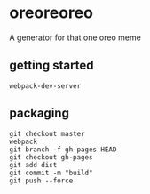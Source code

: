 # oreoreoreo

A generator for that one oreo meme

## getting started

```
webpack-dev-server
```

## packaging

```
git checkout master
webpack
git branch -f gh-pages HEAD
git checkout gh-pages
git add dist
git commit -m "build"
git push --force
```
